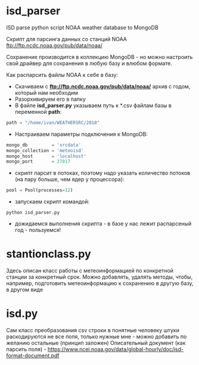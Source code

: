 # isd_parser
ISD parse python script NOAA weather database to MongoDB

Скрипт для парсинга данных со станций NOAA ftp://ftp.ncdc.noaa.gov/pub/data/noaa/

Сохранение производится в коллекцию MongoDB - но можно настроить свой драйвер для сохранения в любую базу и влюбом формате.

Как распарсить файлы NOAA к себе в базу:
- Скачиваем с **ftp://ftp.ncdc.noaa.gov/pub/data/noaa/** архив с годом, который нам необходим
- Разорхивируем его в папку
- В файле **isd_parser.py** указываем путь к *.csv файлам базы в переменной **path**:
```python
path = "/home/ivan/WEATHERSRC/2018"
```
- Настраиваем параметры подключения к MongoDB:
```python
mongo_db         = 'srcdata'
mongo_collection = 'meteoisd'
mongo_host       = 'localhost'
mongo_port       = 27017
```
- скрипт парсит в потоках, поэтому надо указать количество потоков (на пару больше, чем ядер у процессора):
```python
pool = Pool(processes=12)
```
- запускаем скрипт командой:
```
python isd_parser.py
```
- дожидаемся выполнения скрипта - в базе у нас лежит распарсеный год - пользуемся!

# stantionclass.py
Здесь описан класс работы с метеоинформацией по конкретной станции за конкретный срок.
Можно добавлять, удалять методы, чтобы, например, подготовить метеоинформацию к сохранению в другую базу, в другом виде

# isd.py
Сам класс преобразования csv строки в понятные человеку штуки
раскодируются не все поля, только нужные мне - можно добавить по желанию остальные (принцип заложен)
Описательный документ (как парсить поля) - https://www.ncei.noaa.gov/data/global-hourly/doc/isd-format-document.pdf

